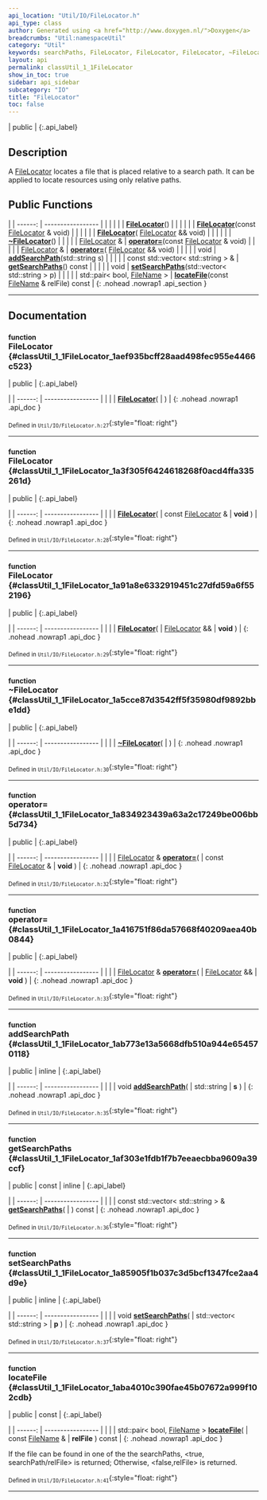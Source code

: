 ```yaml
---
api_location: "Util/IO/FileLocator.h"
api_type: class
author: Generated using <a href="http://www.doxygen.nl/">Doxygen</a>
breadcrumbs: "Util:namespaceUtil"
category: "Util"
keywords: searchPaths, FileLocator, FileLocator, FileLocator, ~FileLocator, addSearchPath, getSearchPaths, setSearchPaths, locateFile
layout: api
permalink: classUtil_1_1FileLocator
show_in_toc: true
sidebar: api_sidebar
subcategory: "IO"
title: "FileLocator"
toc: false
---
```


| public |
{:.api_label}

## Description



A [FileLocator](classUtil_1_1FileLocator) locates a file that is placed relative to a search path. It can be applied to locate resources using only relative paths.



## Public Functions

|
| ------: | ----------------- |
|  | |
|  | **[FileLocator](#classUtil_1_1FileLocator_1aef935bcff28aad498fec955e4466c523)**() |
|  | |
|  | **[FileLocator](#classUtil_1_1FileLocator_1a3f305f6424618268f0acd4ffa335261d)**(const [FileLocator](classUtil_1_1FileLocator) & void) |
|  | |
|  | **[FileLocator](#classUtil_1_1FileLocator_1a91a8e6332919451c27dfd59a6f552196)**( [FileLocator](classUtil_1_1FileLocator) && void) |
|  | |
|  | **[~FileLocator](#classUtil_1_1FileLocator_1a5cce87d3542ff5f35980df9892bbe1dd)**() |
|  | |
| [FileLocator](classUtil_1_1FileLocator) & | **[operator=](#classUtil_1_1FileLocator_1a834923439a63a2c17249be006bb5d734)**(const [FileLocator](classUtil_1_1FileLocator) & void) |
|  | |
| [FileLocator](classUtil_1_1FileLocator) & | **[operator=](#classUtil_1_1FileLocator_1a416751f86da57668f40209aea40b0844)**( [FileLocator](classUtil_1_1FileLocator) && void) |
|  | |
| void | **[addSearchPath](#classUtil_1_1FileLocator_1ab773e13a5668dfb510a944e654570118)**(std::string s) |
|  | |
| const std::vector< std::string > & | **[getSearchPaths](#classUtil_1_1FileLocator_1af303e1fdb1f7b7eeaecbba9609a39ccf)**() const |
|  | |
| void | **[setSearchPaths](#classUtil_1_1FileLocator_1a85905f1b037c3d5bcf1347fce2aa4d9e)**(std::vector< std::string > p) |
|  | |
| std::pair< bool, [FileName](classUtil_1_1FileName) > | **[locateFile](#classUtil_1_1FileLocator_1aba4010c390fae45b07672a999f102cdb)**(const [FileName](classUtil_1_1FileName) & relFile) const |
{: .nohead .nowrap1 .api_section }


-------------------------------------------------------------------

## Documentation

### <small>function</small><br/> FileLocator {#classUtil_1_1FileLocator_1aef935bcff28aad498fec955e4466c523}

| public |
{:.api_label}

|
| ------: | ----------------- |
|  |
|  **[FileLocator](#classUtil_1_1FileLocator_1aef935bcff28aad498fec955e4466c523)**( |  ) |
{: .nohead .nowrap1 .api_doc }





<sub>Defined in `Util/IO/FileLocator.h:27`</sub>{:style="float: right"}

-------------------------------------------------------------------

### <small>function</small><br/> FileLocator {#classUtil_1_1FileLocator_1a3f305f6424618268f0acd4ffa335261d}

| public |
{:.api_label}

|
| ------: | ----------------- |
|  |
|  **[FileLocator](#classUtil_1_1FileLocator_1a3f305f6424618268f0acd4ffa335261d)**( | const [FileLocator](classUtil_1_1FileLocator) & | **void** ) |
{: .nohead .nowrap1 .api_doc }





<sub>Defined in `Util/IO/FileLocator.h:28`</sub>{:style="float: right"}

-------------------------------------------------------------------

### <small>function</small><br/> FileLocator {#classUtil_1_1FileLocator_1a91a8e6332919451c27dfd59a6f552196}

| public |
{:.api_label}

|
| ------: | ----------------- |
|  |
|  **[FileLocator](#classUtil_1_1FileLocator_1a91a8e6332919451c27dfd59a6f552196)**( |  [FileLocator](classUtil_1_1FileLocator) && | **void** ) |
{: .nohead .nowrap1 .api_doc }





<sub>Defined in `Util/IO/FileLocator.h:29`</sub>{:style="float: right"}

-------------------------------------------------------------------

### <small>function</small><br/> ~FileLocator {#classUtil_1_1FileLocator_1a5cce87d3542ff5f35980df9892bbe1dd}

| public |
{:.api_label}

|
| ------: | ----------------- |
|  |
|  **[~FileLocator](#classUtil_1_1FileLocator_1a5cce87d3542ff5f35980df9892bbe1dd)**( |  ) |
{: .nohead .nowrap1 .api_doc }





<sub>Defined in `Util/IO/FileLocator.h:30`</sub>{:style="float: right"}

-------------------------------------------------------------------

### <small>function</small><br/> operator= {#classUtil_1_1FileLocator_1a834923439a63a2c17249be006bb5d734}

| public |
{:.api_label}

|
| ------: | ----------------- |
|  |
| [FileLocator](classUtil_1_1FileLocator) & **[operator=](#classUtil_1_1FileLocator_1a834923439a63a2c17249be006bb5d734)**( | const [FileLocator](classUtil_1_1FileLocator) & | **void** ) |
{: .nohead .nowrap1 .api_doc }





<sub>Defined in `Util/IO/FileLocator.h:32`</sub>{:style="float: right"}

-------------------------------------------------------------------

### <small>function</small><br/> operator= {#classUtil_1_1FileLocator_1a416751f86da57668f40209aea40b0844}

| public |
{:.api_label}

|
| ------: | ----------------- |
|  |
| [FileLocator](classUtil_1_1FileLocator) & **[operator=](#classUtil_1_1FileLocator_1a416751f86da57668f40209aea40b0844)**( |  [FileLocator](classUtil_1_1FileLocator) && | **void** ) |
{: .nohead .nowrap1 .api_doc }





<sub>Defined in `Util/IO/FileLocator.h:33`</sub>{:style="float: right"}

-------------------------------------------------------------------

### <small>function</small><br/> addSearchPath {#classUtil_1_1FileLocator_1ab773e13a5668dfb510a944e654570118}

| public | inline |
{:.api_label}

|
| ------: | ----------------- |
|  |
| void **[addSearchPath](#classUtil_1_1FileLocator_1ab773e13a5668dfb510a944e654570118)**( | std::string | **s** ) |
{: .nohead .nowrap1 .api_doc }





<sub>Defined in `Util/IO/FileLocator.h:35`</sub>{:style="float: right"}

-------------------------------------------------------------------

### <small>function</small><br/> getSearchPaths {#classUtil_1_1FileLocator_1af303e1fdb1f7b7eeaecbba9609a39ccf}

| public | const | inline |
{:.api_label}

|
| ------: | ----------------- |
|  |
| const std::vector< std::string > & **[getSearchPaths](#classUtil_1_1FileLocator_1af303e1fdb1f7b7eeaecbba9609a39ccf)**( |  ) const |
{: .nohead .nowrap1 .api_doc }





<sub>Defined in `Util/IO/FileLocator.h:36`</sub>{:style="float: right"}

-------------------------------------------------------------------

### <small>function</small><br/> setSearchPaths {#classUtil_1_1FileLocator_1a85905f1b037c3d5bcf1347fce2aa4d9e}

| public | inline |
{:.api_label}

|
| ------: | ----------------- |
|  |
| void **[setSearchPaths](#classUtil_1_1FileLocator_1a85905f1b037c3d5bcf1347fce2aa4d9e)**( | std::vector< std::string > | **p** ) |
{: .nohead .nowrap1 .api_doc }





<sub>Defined in `Util/IO/FileLocator.h:37`</sub>{:style="float: right"}

-------------------------------------------------------------------

### <small>function</small><br/> locateFile {#classUtil_1_1FileLocator_1aba4010c390fae45b07672a999f102cdb}

| public | const |
{:.api_label}

|
| ------: | ----------------- |
|  |
| std::pair< bool, [FileName](classUtil_1_1FileName) > **[locateFile](#classUtil_1_1FileLocator_1aba4010c390fae45b07672a999f102cdb)**( | const [FileName](classUtil_1_1FileName) & | **relFile** ) const |
{: .nohead .nowrap1 .api_doc }



If the file can be found in one of the the searchPaths, <true, searchPath/relFile> is returned; Otherwise, <false,relFile> is returned.



<sub>Defined in `Util/IO/FileLocator.h:41`</sub>{:style="float: right"}

-------------------------------------------------------------------

